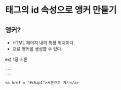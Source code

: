 # <a> 태그의 id 속성으로 앵커 만들기

## 앵커?

- HTML 페이지 내의 특정 위치이다.
- <a id = "앵커이름">으로 앵커를 생성할 수 있다.

ex)
    <a id = "chap1">1장 서론</a>

    ...
    ...

    <a href = "#chap1">서론으로 가기</a>